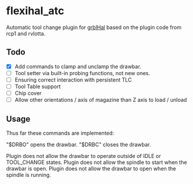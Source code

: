 # flexihal_atc

Automatic tool change plugin for [grblHal](https://www.grbl.org/what-is-grblhal) based on the plugin code from rcp1 and rvlotta.

## Todo

- [X] Add commands to clamp and unclamp the drawbar.
- [ ] Tool setter via built-in probing functions, not new ones.
- [ ] Ensuring correct interaction with persistent TLC
- [ ] Tool Table support
- [ ] Chip cover
- [ ] Allow other orientations / axis of magazine than Z axis to load / unload

## Usage

Thus far these commands are implemented:

"$DRBO" opens the drawbar.
"$DRBC" closes the drawbar.

Plugin does not allow the drawbar to operate outside of IDLE or TOOL_CHANGE states.  Plugin does not allow the spindle to start when the drawbar is open.  Plugin does not allow the drawbar to open when the spindle is running.
